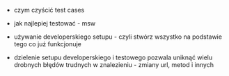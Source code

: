 - czym czyścić test cases
- jak najlepiej testować - msw

- używanie developerskiego setupu - czyli stwórz wszystko na podstawie tego co już funkcjonuje
- dzielenie setupu developerskiego i testowego pozwala uniknąć wielu drobnych błędów trudnych w znalezieniu - zmiany
  url, metod i innych
